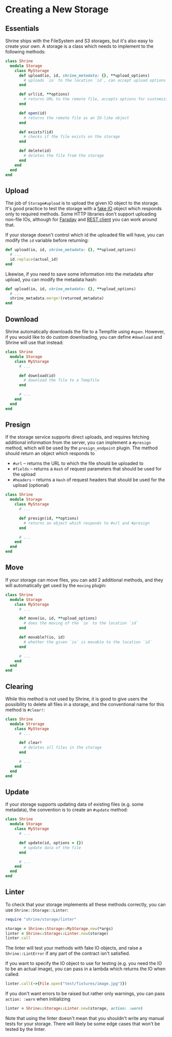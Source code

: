 # Creating a New Storage

## Essentials

Shrine ships with the FileSystem and S3 storages, but it's also easy to create
your own. A storage is a class which needs to implement to the following
methods:

```rb
class Shrine
  module Storage
    class MyStorage
      def upload(io, id, shrine_metadata: {}, **upload_options)
        # uploads `io` to the location `id`, can accept upload options
      end

      def url(id, **options)
        # returns URL to the remote file, accepts options for customizing the URL
      end

      def open(id)
        # returns the remote file as an IO-like object
      end

      def exists?(id)
        # checks if the file exists on the storage
      end

      def delete(id)
        # deletes the file from the storage
      end
    end
  end
end
```

## Upload

The job of `Storage#upload` is to upload the given IO object to the storage.
It's good practice to test the storage with a [fake IO] object which responds
only to required methods. Some HTTP libraries don't support uploading non-file
IOs, although for [Faraday] and [REST client] you can work around that.

If your storage doesn't control which id the uploaded file will have, you
can modify the `id` variable before returning:

```rb
def upload(io, id, shrine_metadata: {}, **upload_options)
  # ...
  id.replace(actual_id)
end
```

Likewise, if you need to save some information into the metadata after upload,
you can modify the metadata hash:

```rb
def upload(io, id, shrine_metadata: {}, **upload_options)
  # ...
  shrine_metadata.merge!(returned_metadata)
end
```

## Download

Shrine automatically downloads the file to a Tempfile using `#open`. However,
if you would like to do custom downloading, you can define `#download` and
Shrine will use that instead:

```rb
class Shrine
  module Storage
    class MyStorage
      # ...

      def download(id)
        # download the file to a Tempfile
      end

      # ...
    end
  end
end
```

## Presign

If the storage service supports direct uploads, and requires fetching
additional information from the server, you can implement a `#presign` method,
which will be used by the `presign_endpoint` plugin. The method should return an
object which responds to

* `#url` – returns the URL to which the file should be uploaded to
* `#fields` – returns a `Hash` of request parameters that should be used for the upload
* `#headers` – returns a `Hash` of request headers that should be used for the upload (optional)

```rb
class Shrine
  module Storage
    class MyStorage
      # ...

      def presign(id, **options)
        # returns an object which responds to #url and #presign
      end

      # ...
    end
  end
end
```

## Move

If your storage can move files, you can add 2 additional methods, and they will
automatically get used by the `moving` plugin:

```rb
class Shrine
  module Storage
    class MyStorage
      # ...

      def move(io, id, **upload_options)
        # does the moving of the `io` to the location `id`
      end

      def movable?(io, id)
        # whether the given `io` is movable to the location `id`
      end

      # ...
    end
  end
end
```

## Clearing

While this method is not used by Shrine, it is good to give users the
possibility to delete all files in a storage, and the conventional name for
this method is `#clear!`:

```rb
class Shrine
  module Strorage
    class MyStorage
      # ...

      def clear!
        # deletes all files in the storage
      end

      # ...
    end
  end
end
```

## Update

If your storage supports updating data of existing files (e.g. some metadata),
the convention is to create an `#update` method:

```rb
class Shrine
  module Storage
    class MyStorage
      # ...

      def update(id, options = {})
        # update data of the file
      end

      # ...
    end
  end
end
```

## Linter

To check that your storage implements all these methods correctly, you can use
`Shrine::Storage::Linter`:

```rb
require "shrine/storage/linter"

storage = Shrine::Storage::MyStorage.new(*args)
linter = Shrine::Storage::Linter.new(storage)
linter.call
```

The linter will test your methods with fake IO objects, and raise a
`Shrine::LintError` if any part of the contract isn't satisfied.

If you want to specify the IO object to use for testing (e.g. you need the IO
to be an actual image), you can pass in a lambda which returns the IO when
called:

```rb
linter.call(->{File.open("test/fixtures/image.jpg")})
```

If you don't want errors to be raised but rather only warnings, you can
pass `action: :warn` when initializing

```rb
linter = Shrine::Storage::Linter.new(storage, action: :warn)
```

Note that using the linter doesn't mean that you shouldn't write any manual
tests for your storage. There will likely be some edge cases that won't be
tested by the linter.

[fake IO]: https://github.com/janko-m/shrine-cloudinary/blob/ca587c580ea0762992a2df33fd590c9a1e534905/test/test_helper.rb#L20-L27
[REST client]: https://github.com/janko-m/shrine-cloudinary/blob/ca587c580ea0762992a2df33fd590c9a1e534905/lib/shrine/storage/cloudinary.rb#L138-L141
[Faraday]: https://github.com/janko-m/shrine-uploadcare/blob/2038781ace0f54d82fa06cc04c4c2958919208ad/lib/shrine/storage/uploadcare.rb#L140
